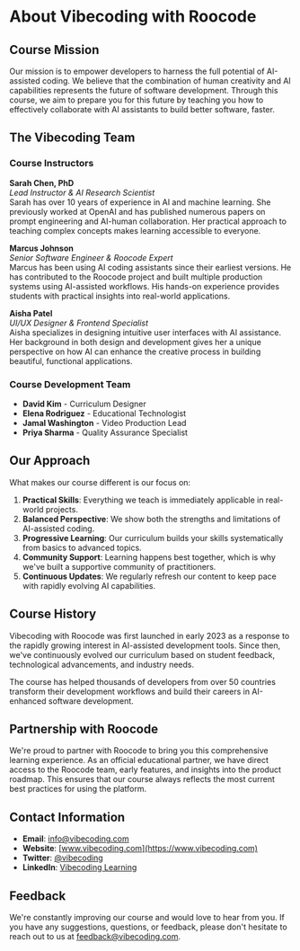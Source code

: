 # About Vibecoding with Roocode

## Course Mission

Our mission is to empower developers to harness the full potential of AI-assisted coding. We believe that the combination of human creativity and AI capabilities represents the future of software development. Through this course, we aim to prepare you for this future by teaching you how to effectively collaborate with AI assistants to build better software, faster.

## The Vibecoding Team

### Course Instructors

**Sarah Chen, PhD**  
_Lead Instructor & AI Research Scientist_  
Sarah has over 10 years of experience in AI and machine learning. She previously worked at OpenAI and has published numerous papers on prompt engineering and AI-human collaboration. Her practical approach to teaching complex concepts makes learning accessible to everyone.

**Marcus Johnson**  
_Senior Software Engineer & Roocode Expert_  
Marcus has been using AI coding assistants since their earliest versions. He has contributed to the Roocode project and built multiple production systems using AI-assisted workflows. His hands-on experience provides students with practical insights into real-world applications.

**Aisha Patel**  
_UI/UX Designer & Frontend Specialist_  
Aisha specializes in designing intuitive user interfaces with AI assistance. Her background in both design and development gives her a unique perspective on how AI can enhance the creative process in building beautiful, functional applications.

### Course Development Team

- **David Kim** - Curriculum Designer
- **Elena Rodriguez** - Educational Technologist
- **Jamal Washington** - Video Production Lead
- **Priya Sharma** - Quality Assurance Specialist

## Our Approach

What makes our course different is our focus on:

1. **Practical Skills**: Everything we teach is immediately applicable in real-world projects.
2. **Balanced Perspective**: We show both the strengths and limitations of AI-assisted coding.
3. **Progressive Learning**: Our curriculum builds your skills systematically from basics to advanced topics.
4. **Community Support**: Learning happens best together, which is why we've built a supportive community of practitioners.
5. **Continuous Updates**: We regularly refresh our content to keep pace with rapidly evolving AI capabilities.

## Course History

Vibecoding with Roocode was first launched in early 2023 as a response to the rapidly growing interest in AI-assisted development tools. Since then, we've continuously evolved our curriculum based on student feedback, technological advancements, and industry needs.

The course has helped thousands of developers from over 50 countries transform their development workflows and build their careers in AI-enhanced software development.

## Partnership with Roocode

We're proud to partner with Roocode to bring you this comprehensive learning experience. As an official educational partner, we have direct access to the Roocode team, early features, and insights into the product roadmap. This ensures that our course always reflects the most current best practices for using the platform.

## Contact Information

- **Email**: info@vibecoding.com
- **Website**: [www.vibecoding.com](https://www.vibecoding.com)
- **Twitter**: [@vibecoding](https://twitter.com/vibecoding)
- **LinkedIn**: [Vibecoding Learning](https://linkedin.com/company/vibecoding)

## Feedback

We're constantly improving our course and would love to hear from you. If you have any suggestions, questions, or feedback, please don't hesitate to reach out to us at feedback@vibecoding.com. 